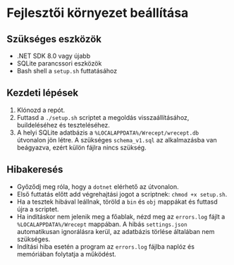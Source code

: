 # Fejlesztői környezet beállítása

## Szükséges eszközök
- .NET SDK 8.0 vagy újabb
- SQLite parancssori eszközök
- Bash shell a `setup.sh` futtatásához

## Kezdeti lépések
1. Klónozd a repót.
2. Futtasd a `./setup.sh` scriptet a megoldás visszaállításához, buildeléséhez és teszteléséhez.
3. A helyi SQLite adatbázis a `%LOCALAPPDATA%/Wrecept/wrecept.db` útvonalon jön létre.
   A szükséges `schema_v1.sql` az alkalmazásba van beágyazva, ezért külön fájlra nincs szükség.

## Hibakeresés
- Győződj meg róla, hogy a `dotnet` elérhető az útvonalon.
- Első futtatás előtt add végrehajtási jogot a scriptnek: `chmod +x setup.sh`.
- Ha a tesztek hibával leállnak, töröld a `bin` és `obj` mappákat és futtasd újra a scriptet.
- Ha indításkor nem jelenik meg a főablak, nézd meg az `errors.log` fájlt a `%LOCALAPPDATA%/Wrecept` mappában. A hibás `settings.json` automatikusan ignorálásra kerül, az adatbázis törlése általában nem szükséges.
- Indítási hiba esetén a program az `errors.log` fájlba naplóz és memóriában folytatja a működést.
